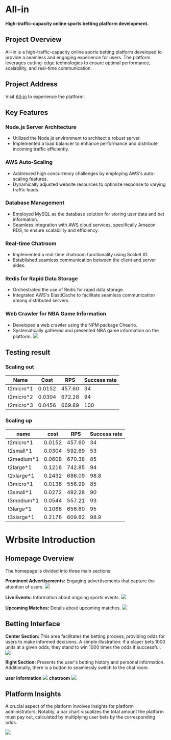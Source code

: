 # All-in

**High-traffic-capacity online sports betting platform development.**

## Project Overview

All-in is a high-traffic-capacity online sports betting platform developed to provide a seamless and engaging experience for users. The platform leverages cutting-edge technologies to ensure optimal performance, scalability, and real-time communication.

## Project Address

Visit [All-in](https://www.ygolonhcet.online/) to experience the platform.

## Key Features

### Node.js Server Architecture

- Utilized the Node.js environment to architect a robust server.
- Implemented a load balancer to enhance performance and distribute incoming traffic efficiently.

### AWS Auto-Scaling

- Addressed high concurrency challenges by employing AWS's auto-scaling features.
- Dynamically adjusted website resources to optimize response to varying traffic loads.

### Database Management

- Employed MySQL as the database solution for storing user data and bet information.
- Seamless integration with AWS cloud services, specifically Amazon RDS, to ensure scalability and efficiency.

### Real-time Chatroom

- Implemented a real-time chatroom functionality using Socket.IO.
- Established seamless communication between the client and server sides.

### Redis for Rapid Data Storage

- Orchestrated the use of Redis for rapid data storage.
- Integrated AWS's ElastiCache to facilitate seamless communication among distributed servers.

### Web Crawler for NBA Game Information

- Developed a web crawler using the NPM package Cheerio.
- Systematically gathered and presented NBA game information on the platform.
  ![](https://d3qptsb2ee7s4x.cloudfront.net/ReadMeImage/architecture.png)

## Testing result

### Scaling out

| Name       | Cost   | RPS    | Success rate |
| ---------- | ------ | ------ | ------------ |
| t2micro\*1 | 0.0152 | 457.60 | 34           |
| t2micro\*2 | 0.0304 | 672.28 | 94           |
| t2micro\*3 | 0.0456 | 669.89 | 100          |

### Scaling up

| name        | cost   | RPS    | Success rate |
| ----------- | ------ | ------ | ------------ |
| t2micro\*1  | 0.0152 | 457.60 | 34           |
| t2small\*1  | 0.0304 | 592.69 | 53           |
| t2medium\*1 | 0.0608 | 670.38 | 85           |
| t2large\*1  | 0.1216 | 742.85 | 94           |
| t2xlarge\*1 | 0.2432 | 686.09 | 98.8         |
| t3micro\*1  | 0.0136 | 556.99 | 85           |
| t3small\*1  | 0.0272 | 492.28 | 90           |
| t3medium\*1 | 0.0544 | 557.21 | 93           |
| t3large\*1  | 0.1088 | 656.60 | 95           |
| t3xlarge\*1 | 0.2176 | 609.82 | 98.9         |

# Wrbsite Introduction

## Homepage Overview

The homepage is divided into three main sections:

**Prominent Advertisements:** Engaging advertisements that capture the attention of users.
![](https://d3qptsb2ee7s4x.cloudfront.net/ReadMeImage/readmepart1.png)

**Live Events:** Information about ongoing sports events.
![](https://d3qptsb2ee7s4x.cloudfront.net/ReadMeImage/readmepart2.png)

**Upcoming Matches:** Details about upcoming matches.
![](https://d3qptsb2ee7s4x.cloudfront.net/ReadMeImage/readmepart3.png)

## Betting Interface

**Center Section:** This area facilitates the betting process, providing odds for users to make informed decisions. A simple illustration: if a player bets 1000 units at a given odds, they stand to win 1000 times the odds if successful.
![](https://d3qptsb2ee7s4x.cloudfront.net/ReadMeImage/gamePage.png)

**Right Section:** Presents the user's betting history and personal information. Additionally, there is a button to seamlessly switch to the chat room.

**user information**
![](https://d3qptsb2ee7s4x.cloudfront.net/ReadMeImage/userInfor.png)
**chatroom**
![](https://d3qptsb2ee7s4x.cloudfront.net/ReadMeImage/chatroom.png)

## Platform Insights

A crucial aspect of the platform involves insights for platform administrators. Notably, a bar chart visualizes the total amount the platform must pay out, calculated by multiplying user bets by the corresponding odds.

![](https://d3qptsb2ee7s4x.cloudfront.net/ReadMeImage/adminbar.png)
